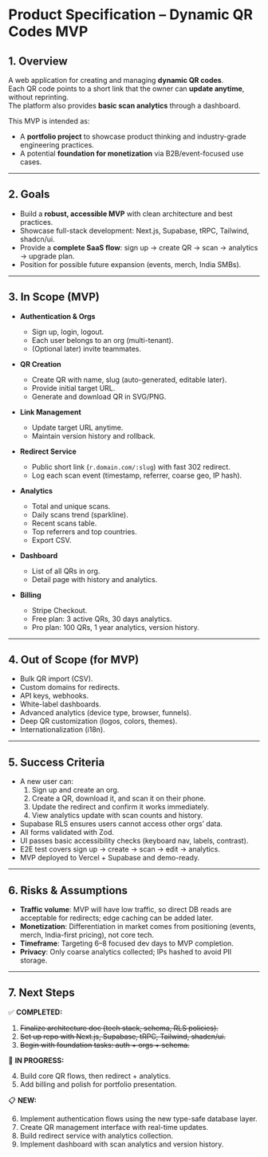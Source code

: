 # Product Specification – Dynamic QR Codes MVP

## 1. Overview

A web application for creating and managing **dynamic QR codes**.  
Each QR code points to a short link that the owner can **update anytime**, without reprinting.  
The platform also provides **basic scan analytics** through a dashboard.

This MVP is intended as:

- A **portfolio project** to showcase product thinking and industry-grade engineering practices.
- A potential **foundation for monetization** via B2B/event-focused use cases.

---

## 2. Goals

- Build a **robust, accessible MVP** with clean architecture and best practices.
- Showcase full-stack development: Next.js, Supabase, tRPC, Tailwind, shadcn/ui.
- Provide a **complete SaaS flow**: sign up → create QR → scan → analytics → upgrade plan.
- Position for possible future expansion (events, merch, India SMBs).

---

## 3. In Scope (MVP)

- **Authentication & Orgs**
  - Sign up, login, logout.
  - Each user belongs to an org (multi-tenant).
  - (Optional later) invite teammates.

- **QR Creation**
  - Create QR with name, slug (auto-generated, editable later).
  - Provide initial target URL.
  - Generate and download QR in SVG/PNG.

- **Link Management**
  - Update target URL anytime.
  - Maintain version history and rollback.

- **Redirect Service**
  - Public short link (`r.domain.com/:slug`) with fast 302 redirect.
  - Log each scan event (timestamp, referrer, coarse geo, IP hash).

- **Analytics**
  - Total and unique scans.
  - Daily scans trend (sparkline).
  - Recent scans table.
  - Top referrers and top countries.
  - Export CSV.

- **Dashboard**
  - List of all QRs in org.
  - Detail page with history and analytics.

- **Billing**
  - Stripe Checkout.
  - Free plan: 3 active QRs, 30 days analytics.
  - Pro plan: 100 QRs, 1 year analytics, version history.

---

## 4. Out of Scope (for MVP)

- Bulk QR import (CSV).
- Custom domains for redirects.
- API keys, webhooks.
- White-label dashboards.
- Advanced analytics (device type, browser, funnels).
- Deep QR customization (logos, colors, themes).
- Internationalization (i18n).

---

## 5. Success Criteria

- A new user can:
  1. Sign up and create an org.
  2. Create a QR, download it, and scan it on their phone.
  3. Update the redirect and confirm it works immediately.
  4. View analytics update with scan counts and history.
- Supabase RLS ensures users cannot access other orgs’ data.
- All forms validated with Zod.
- UI passes basic accessibility checks (keyboard nav, labels, contrast).
- E2E test covers sign up → create → scan → edit → analytics.
- MVP deployed to Vercel + Supabase and demo-ready.

---

## 6. Risks & Assumptions

- **Traffic volume**: MVP will have low traffic, so direct DB reads are acceptable for redirects; edge caching can be added later.
- **Monetization**: Differentiation in market comes from positioning (events, merch, India-first pricing), not core tech.
- **Timeframe**: Targeting 6–8 focused dev days to MVP completion.
- **Privacy**: Only coarse analytics collected; IPs hashed to avoid PII storage.

---

## 7. Next Steps

✅ **COMPLETED:**

1. ~~Finalize architecture doc (tech stack, schema, RLS policies).~~
2. ~~Set up repo with Next.js, Supabase, tRPC, Tailwind, shadcn/ui.~~
3. ~~Begin with foundation tasks: auth + orgs + schema.~~

🔄 **IN PROGRESS:**

4. Build core QR flows, then redirect + analytics.
5. Add billing and polish for portfolio presentation.

📋 **NEW:**

6. Implement authentication flows using the new type-safe database layer.
7. Create QR management interface with real-time updates.
8. Build redirect service with analytics collection.
9. Implement dashboard with scan analytics and version history.
